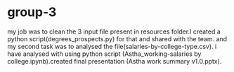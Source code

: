 # group-3 
my job was to clean the 3 input file present in resources folder.I created a python script(degrees_prospects.py) for that and shared with the team.
and my second task was to analysed the file(salaries-by-college-type.csv). i have analysed with using python script (Astha_working-salaries by college.ipynb).created final presentation (Astha work summary v1.0.pptx).
